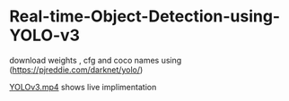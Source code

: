# Real-time-Object-Detection-using-YOLO-v3

download weights , cfg and coco names using (https://pjreddie.com/darknet/yolo/)

[YOLOv3.mp4](https://github.com/TarunG1122/Real-time-Object-Detection-using-YOLO-v3/blob/main/yolov3.mp4) shows live implimentation 
